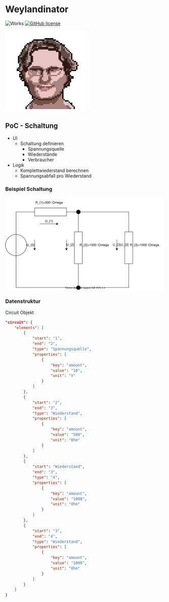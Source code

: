 # Weylandinator

![Works](https://img.shields.io/badge/does%20it%20work%3F-totally-success)
[![GitHub license](https://img.shields.io/github/license/MrF3lix/weylandinator)](https://github.com/MrF3lix/weylandinator)

![Weylandinator](./img/weylandinator-logo.png)

## PoC - Schaltung

- UI
  - Schaltung definieren
    - Spannungsquelle
    - Wiederstände
    - Verbraucher
- Logik
  - Komplettwiederstand berechnen
  - Spannungsabfall pro Wiederstand

### Beispiel Schaltung

![Beispiel](./docs/beispiel.dio.svg)

### Datenstruktur

Circuit Objekt

```JSON
"circuit": {
    "elements": [
        {
            "start": "1",
            "end": "2",
            "type": "Spannungsquelle",
            "properties": [
                {
                    "key": "amount",
                    "value": "10",
                    "unit": "V"
                }
            ]
        },
        {
            "start": "2",
            "end": "3",
            "type": "Wiederstand",
            "properties": [
                {
                    "key": "amount",
                    "value": "500",
                    "unit": "Ohm"
                }
            ]
        },
        {
            "start": "Wiederstand",
            "end": "3",
            "type": "4",
            "properties": [
                {
                    "key": "amount",
                    "value": "1000",
                    "unit": "Ohm"
                }
            ]
        },
        {
            "start": "3",
            "end": "4",
            "type": "Wiederstand",
            "properties": [
                {
                    "key": "amount",
                    "value": "1000",
                    "unit": "Ohm"
                }
            ]
        }
    ]
}
```
